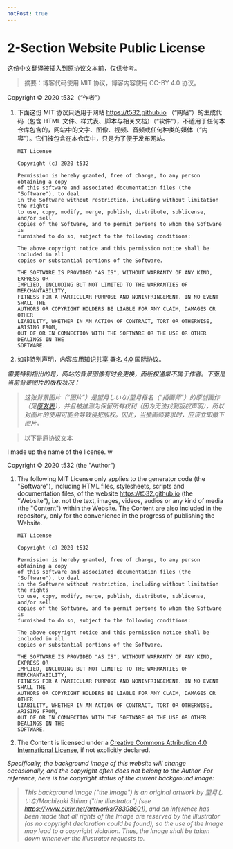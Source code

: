 ```yaml
---
notPost: true
---
```

# 2-Section Website Public License

这份中文翻译被插入到原协议文本前，仅供参考。

> 摘要：博客代码使用 MIT 协议，博客内容使用 CC-BY 4.0 协议。

Copyright &copy; 2020 t532（“作者”）

1. 
    下面这份 MIT 协议只适用于网站 https://t532.github.io （“网站”）的生成代码（包含 HTML 文件、样式表、脚本与相关文档）（“软件”），不适用于任何本仓库包含的，网站中的文字、图像、视频、音频或任何种类的媒体（“内容”）。它们被包含在本仓库中，只是为了便于发布网站。

    ```
    MIT License

    Copyright (c) 2020 t532

    Permission is hereby granted, free of charge, to any person obtaining a copy
    of this software and associated documentation files (the "Software"), to deal
    in the Software without restriction, including without limitation the rights
    to use, copy, modify, merge, publish, distribute, sublicense, and/or sell
    copies of the Software, and to permit persons to whom the Software is
    furnished to do so, subject to the following conditions:

    The above copyright notice and this permission notice shall be included in all
    copies or substantial portions of the Software.

    THE SOFTWARE IS PROVIDED "AS IS", WITHOUT WARRANTY OF ANY KIND, EXPRESS OR
    IMPLIED, INCLUDING BUT NOT LIMITED TO THE WARRANTIES OF MERCHANTABILITY,
    FITNESS FOR A PARTICULAR PURPOSE AND NONINFRINGEMENT. IN NO EVENT SHALL THE
    AUTHORS OR COPYRIGHT HOLDERS BE LIABLE FOR ANY CLAIM, DAMAGES OR OTHER
    LIABILITY, WHETHER IN AN ACTION OF CONTRACT, TORT OR OTHERWISE, ARISING FROM,
    OUT OF OR IN CONNECTION WITH THE SOFTWARE OR THE USE OR OTHER DEALINGS IN THE
    SOFTWARE.
    ```

2. 
    如非特别声明，内容应用[知识共享 署名 4.0 国际协议](http://creativecommons.org/licenses/by/4.0/)。

*需要特别指出的是，网站的背景图像有时会更换，而版权通常不属于作者。下面是当前背景图片的版权状况：*

> *这张背景图片（“图片”）是望月しいな/望月椎名（“插画师”）的原创画作（见[原发表](https://www.pixiv.net/artworks/78398601)），并且被推测为保留所有权利（因为无法找到版权声明），所以对图片的使用可能会导致侵犯版权。因此，当插画师要求时，应该立即撤下图片。*

> 以下是原协议文本

I made up the name of the license. w

Copyright &copy; 2020 t532 (the "Author")

1. 
    The following MIT License only applies to the generator code (the "Software"), including HTML files, stylesheets, scripts and documentation files, of the website https://t532.github.io (the "Website"), i.e. not the text, images, videos, audios or any kind of media (the "Content") within the Website. The Content are also included in the repository, only for the convenience in the progress of publishing the Website.
    ```
    MIT License

    Copyright (c) 2020 t532

    Permission is hereby granted, free of charge, to any person obtaining a copy
    of this software and associated documentation files (the "Software"), to deal
    in the Software without restriction, including without limitation the rights
    to use, copy, modify, merge, publish, distribute, sublicense, and/or sell
    copies of the Software, and to permit persons to whom the Software is
    furnished to do so, subject to the following conditions:

    The above copyright notice and this permission notice shall be included in all
    copies or substantial portions of the Software.

    THE SOFTWARE IS PROVIDED "AS IS", WITHOUT WARRANTY OF ANY KIND, EXPRESS OR
    IMPLIED, INCLUDING BUT NOT LIMITED TO THE WARRANTIES OF MERCHANTABILITY,
    FITNESS FOR A PARTICULAR PURPOSE AND NONINFRINGEMENT. IN NO EVENT SHALL THE
    AUTHORS OR COPYRIGHT HOLDERS BE LIABLE FOR ANY CLAIM, DAMAGES OR OTHER
    LIABILITY, WHETHER IN AN ACTION OF CONTRACT, TORT OR OTHERWISE, ARISING FROM,
    OUT OF OR IN CONNECTION WITH THE SOFTWARE OR THE USE OR OTHER DEALINGS IN THE
    SOFTWARE.
    ```

2. 
   The Content is licensed under a [Creative Commons Attribution 4.0 International License](http://creativecommons.org/licenses/by/4.0/), if not explicitly declared.

*Specifically, the background image of this website will change occasionally, and the copyright often does not belong to the Author. For reference, here is the copyright status of the current background image:*

> *This background image ("the Image") is an original artwork by 望月しいな/Mochizuki Shiina ("the Illustrator") (see https://www.pixiv.net/artworks/78398601), and an inference has been made that all rights of the Image are reserved by the Illustrator (as no copyright declaration could be found), so the use of the Image may lead to a copyright violation. Thus, the Image shall be taken down whenever the Illustrator requests to.*
